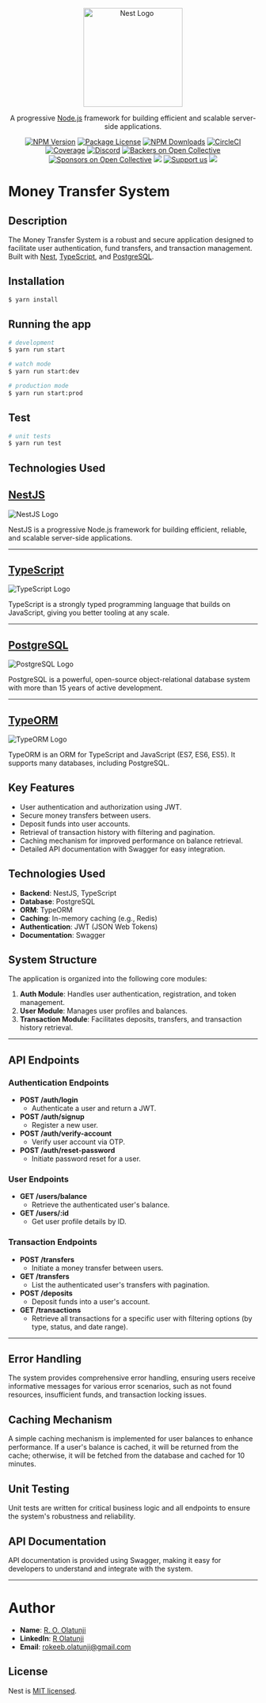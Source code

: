 <p align="center">
  <a href="http://nestjs.com/" target="blank"><img src="https://nestjs.com/img/logo-small.svg" width="200" alt="Nest Logo" /></a>
</p>

[circleci-image]: https://img.shields.io/circleci/build/github/nestjs/nest/master?token=abc123def456
[circleci-url]: https://circleci.com/gh/nestjs/nest

  <p align="center">A progressive <a href="http://nodejs.org" target="_blank">Node.js</a> framework for building efficient and scalable server-side applications.</p>
    <p align="center">
<a href="https://www.npmjs.com/~nestjscore" target="_blank"><img src="https://img.shields.io/npm/v/@nestjs/core.svg" alt="NPM Version" /></a>
<a href="https://www.npmjs.com/~nestjscore" target="_blank"><img src="https://img.shields.io/npm/l/@nestjs/core.svg" alt="Package License" /></a>
<a href="https://www.npmjs.com/~nestjscore" target="_blank"><img src="https://img.shields.io/npm/dm/@nestjs/common.svg" alt="NPM Downloads" /></a>
<a href="https://circleci.com/gh/nestjs/nest" target="_blank"><img src="https://img.shields.io/circleci/build/github/nestjs/nest/master" alt="CircleCI" /></a>
<a href="https://coveralls.io/github/nestjs/nest?branch=master" target="_blank"><img src="https://coveralls.io/repos/github/nestjs/nest/badge.svg?branch=master#9" alt="Coverage" /></a>
<a href="https://discord.gg/G7Qnnhy" target="_blank"><img src="https://img.shields.io/badge/discord-online-brightgreen.svg" alt="Discord"/></a>
<a href="https://opencollective.com/nest#backer" target="_blank"><img src="https://opencollective.com/nest/backers/badge.svg" alt="Backers on Open Collective" /></a>
<a href="https://opencollective.com/nest#sponsor" target="_blank"><img src="https://opencollective.com/nest/sponsors/badge.svg" alt="Sponsors on Open Collective" /></a>
  <a href="https://paypal.me/kamilmysliwiec" target="_blank"><img src="https://img.shields.io/badge/Donate-PayPal-ff3f59.svg"/></a>
    <a href="https://opencollective.com/nest#sponsor"  target="_blank"><img src="https://img.shields.io/badge/Support%20us-Open%20Collective-41B883.svg" alt="Support us"></a>
  <a href="https://twitter.com/nestframework" target="_blank"><img src="https://img.shields.io/twitter/follow/nestframework.svg?style=social&label=Follow"></a>
</p>
  <!--[![Backers on Open Collective](https://opencollective.com/nest/backers/badge.svg)](https://opencollective.com/nest#backer)
  [![Sponsors on Open Collective](https://opencollective.com/nest/sponsors/badge.svg)](https://opencollective.com/nest#sponsor)-->

# Money Transfer System

## Description

The Money Transfer System is a robust and secure application designed to facilitate user authentication, fund transfers, and transaction management. Built with [Nest](https://github.com/nestjs/nest), [TypeScript](https://www.typescriptlang.org/), and [PostgreSQL](https://www.postgresql.org/).


## Installation

```bash
$ yarn install
```

## Running the app

```bash
# development
$ yarn run start

# watch mode
$ yarn run start:dev

# production mode
$ yarn run start:prod
```

## Test

```bash
# unit tests
$ yarn run test
```

## Technologies Used

## [NestJS](https://github.com/nestjs/nest)
![NestJS Logo](https://raw.githubusercontent.com/nestjs/docs/master/src/assets/logo-small.png)

NestJS is a progressive Node.js framework for building efficient, reliable, and scalable server-side applications.

---

## [TypeScript](https://www.typescriptlang.org/)
![TypeScript Logo](https://raw.githubusercontent.com/microsoft/TypeScript/main/logo/logo.png)

TypeScript is a strongly typed programming language that builds on JavaScript, giving you better tooling at any scale.

---

## [PostgreSQL](https://www.postgresql.org/)
![PostgreSQL Logo](https://www.postgresql.org/media/img/about/pglogo.png)

PostgreSQL is a powerful, open-source object-relational database system with more than 15 years of active development.

---

## [TypeORM](https://github.com/typeorm/typeorm)
![TypeORM Logo](https://typeorm.io/img/typeorm_logo.png)

TypeORM is an ORM for TypeScript and JavaScript (ES7, ES6, ES5). It supports many databases, including PostgreSQL.


## Key Features
- User authentication and authorization using JWT.
- Secure money transfers between users.
- Deposit funds into user accounts.
- Retrieval of transaction history with filtering and pagination.
- Caching mechanism for improved performance on balance retrieval.
- Detailed API documentation with Swagger for easy integration.

## Technologies Used
- **Backend**: NestJS, TypeScript
- **Database**: PostgreSQL
- **ORM**: TypeORM
- **Caching**: In-memory caching (e.g., Redis)
- **Authentication**: JWT (JSON Web Tokens)
- **Documentation**: Swagger

## System Structure
The application is organized into the following core modules:

1. **Auth Module**: Handles user authentication, registration, and token management.
2. **User Module**: Manages user profiles and balances.
3. **Transaction Module**: Facilitates deposits, transfers, and transaction history retrieval.

---

## API Endpoints

### Authentication Endpoints
- **POST /auth/login**
  - Authenticate a user and return a JWT.
- **POST /auth/signup**
  - Register a new user.
- **POST /auth/verify-account**
  - Verify user account via OTP.
- **POST /auth/reset-password**
  - Initiate password reset for a user.

### User Endpoints
- **GET /users/balance**
  - Retrieve the authenticated user's balance.
- **GET /users/:id**
  - Get user profile details by ID.

### Transaction Endpoints
- **POST /transfers**
  - Initiate a money transfer between users.
- **GET /transfers**
  - List the authenticated user's transfers with pagination.
- **POST /deposits**
  - Deposit funds into a user's account.
- **GET /transactions**
  - Retrieve all transactions for a specific user with filtering options (by type, status, and date range).

---

## Error Handling
The system provides comprehensive error handling, ensuring users receive informative messages for various error scenarios, such as not found resources, insufficient funds, and transaction locking issues.

## Caching Mechanism
A simple caching mechanism is implemented for user balances to enhance performance. If a user's balance is cached, it will be returned from the cache; otherwise, it will be fetched from the database and cached for 10 minutes.

## Unit Testing
Unit tests are written for critical business logic and all endpoints to ensure the system's robustness and reliability.

## API Documentation
API documentation is provided using Swagger, making it easy for developers to understand and integrate with the system.

---

# Author

- **Name**: [R. O. Olatunji](https://larexx40.github.io/me/)
- **LinkedIn**: [R Olatunji](https://www.linkedin.com/in/rokeebolatunji/)
- **Email**: [rokeeb.olatunji@gmail.com](mailto:rokeeb.olatunji@gmail.com)


## License

Nest is [MIT licensed](LICENSE).
